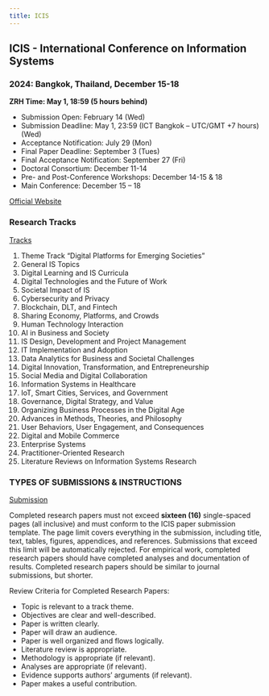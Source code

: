 ```yaml
---
title: ICIS
---
```


## ICIS - International Conference on Information Systems

<!-- <ul style="padding: 1em 2em; background: #C1E1C1; border-radius: 4px;">
    <li><strong>Workshop Overview</strong>: A summary of a workshop held on 2023-12-06, focusing on chatbot design for persuasive and elicitive communication. Key participants included M.D., G.S., and R.W., with input from psychotherapist I.V. and A.S.</li>
    <li><strong>Key Design Elements</strong>: Discussion on including health literacy and educational content, using incremental behavioral adjustment strategies ("frequency over duration"), and implementing sustained motivational reinforcement for effective persuasion in chatbot interactions.</li>
    <li><strong>Psychological Support and Persuasive Communication</strong>: Strategies for chatbot design post-relationship formation to offer psychological support and integrate persuasive communication tactics effectively.</li>
    <li><strong>Additional Insights</strong>: Insights from M.D. on the importance of 'warmth' and 'competence' in chatbots, along with a review of "Persuasion: Theory and Research, Third Edition" for practical implementation in chatbot messaging and strategies.</li>
    <li><strong>Enabling and Trigger Mechanisms</strong>: Discussion on enabling mechanisms like providing instructions and adapting style, along with trigger mechanisms for reminders and nudges in chatbot interactions.</li>
</ul> -->

### 2024: Bangkok, Thailand, December 15-18

**ZRH Time: May 1, 18:59 (5 hours behind)**

- Submission Open: February 14 (Wed)
- Submission Deadline: May 1, 23:59 (ICT Bangkok – UTC/GMT +7 hours) (Wed)
- Acceptance Notification: July 29 (Mon)
- Final Paper Deadline: September 3 (Tues)
- Final Acceptance Notification: September 27 (Fri)
- Doctoral Consortium: December 11-14
- Pre- and Post-Conference Workshops: December 14-15 & 18
- Main Conference: December 15 – 18

[Official Website](https://icis2024.aisconferences.org/)

### Research Tracks

[Tracks](https://icis2024.aisconferences.org/submissions/track-descriptions/)

1. Theme Track “Digital Platforms for Emerging Societies”
2. General IS Topics
3. Digital Learning and IS Curricula
4. Digital Technologies and the Future of Work
5. Societal Impact of IS
6. Cybersecurity and Privacy
7. Blockchain, DLT, and Fintech
8. Sharing Economy, Platforms, and Crowds
9. Human Technology Interaction
10. AI in Business and Society
11. IS Design, Development and Project Management
12. IT Implementation and Adoption
13. Data Analytics for Business and Societal Challenges
14. Digital Innovation, Transformation, and Entrepreneurship
15. Social Media and Digital Collaboration
16. Information Systems in Healthcare
17. IoT, Smart Cities, Services, and Government
18. Governance, Digital Strategy, and Value
19. Organizing Business Processes in the Digital Age
20. Advances in Methods, Theories, and Philosophy
21. User Behaviors, User Engagement, and Consequences
22. Digital and Mobile Commerce
23. Enterprise Systems
24. Practitioner-Oriented Research
25. Literature Reviews on Information Systems Research

### TYPES OF SUBMISSIONS & INSTRUCTIONS

[Submission](https://icis2024.aisconferences.org/submissions/types-of-submissions/#toggle-id-1)

Completed research papers must not exceed **sixteen (16)** single-spaced pages (all inclusive) and must conform to the ICIS paper submission template. The page limit covers everything in the submission, including title, text, tables, figures, appendices, and references. Submissions that exceed this limit will be automatically rejected. For empirical work, completed research papers should have completed analyses and documentation of results. Completed research papers should be similar to journal submissions, but shorter.

Review Criteria for Completed Research Papers:

- Topic is relevant to a track theme.
- Objectives are clear and well-described.
- Paper is written clearly.
- Paper will draw an audience.
- Paper is well organized and flows logically.
- Literature review is appropriate.
- Methodology is appropriate (if relevant).
- Analyses are appropriate (if relevant).
- Evidence supports authors’ arguments (if relevant).
- Paper makes a useful contribution.


